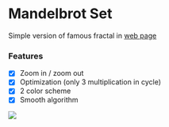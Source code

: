 # Mandelbrot Set
Simple version of famous fractal in [web page](http://htmlpreview.github.io/?https://github.com/munrocket/mandelbrot-set/blob/master/main.html)

### Features
- [X] Zoom in / zoom out
- [X] Optimization (only 3 multiplication in cycle)
- [X] 2 color scheme
- [X] Smooth algorithm

![](https://i.imgur.com/s1xeMoy.png)